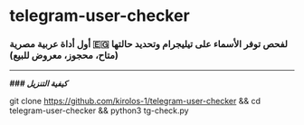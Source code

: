 # telegram-user-checker
### أول أداة عربية مصرية 🇪🇬 لفحص توفر الأسماء على تيليجرام وتحديد حالتها (متاح، محجوز، معروض للبيع)

----------------------------------------
***### كيفية التنزيل***

git clone https://github.com/kirolos-1/telegram-user-checker && cd telegram-user-checker && python3 tg-check.py
